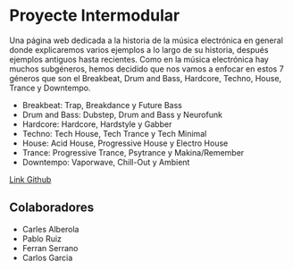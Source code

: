 # Proyecte Intermodular

Una página web dedicada a la historia de la música electrónica en general donde explicaremos varios ejemplos  a lo largo de su historia, después ejemplos antiguos hasta recientes. Como en la música electrónica hay muchos subgéneros, hemos decidido que nos vamos a enfocar en estos 7 géneros que son el Breakbeat, Drum and Bass, Hardcore, Techno, House, Trance y Downtempo.

- Breakbeat: Trap, Breakdance y Future Bass
- Drum and Bass: Dubstep, Drum and Bass y Neurofunk
- Hardcore: Hardcore, Hardstyle y Gabber
- Techno: Tech House, Tech Trance y Tech Minimal
- House: Acid House, Progressive House y Electro House
- Trance: Progressive Trance, Psytrance y Makina/Remember
- Downtempo: Vaporwave, Chill-Out y Ambient

[Link Github](https://github.com/Pabloo-Ruiiz/ProyecteIntermodular)

## Colaboradores
- Carles Alberola
- Pablo Ruiz
- Ferran Serrano
- Carlos Garcia